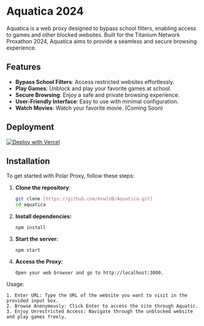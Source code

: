# Aquatica 2024

Aquatica is a web proxy designed to bypass school filters, enabling access to games and other blocked websites. Built for the Titanium Network Proxathon 2024, Aquatica aims to provide a seamless and secure browsing experience.

## Features

- **Bypass School Filters**: Access restricted websites effortlessly.
- **Play Games**: Unblock and play your favorite games at school.
- **Secure Browsing**: Enjoy a safe and private browsing experience.
- **User-Friendly Interface**: Easy to use with minimal configuration.
- **Watch Movies**: Watch your favorite movie. (Coming Soon)

## Deployment
[![Deploy with Vercel](https://vercel.com/button)](https://vercel.com/new/clone?repository-url=https%3A%2F%2Fgithub.com%2FKewlUB%2FAquatica%2F&project-name=aquatica&repository-name=aquatica)

## Installation

To get started with Polar Proxy, follow these steps:

1. **Clone the repository**:
   ```bash
   git clone [https://github.com/KewlUB/Aquatica.git]
   cd aquatica
   ```

2. **Install dependencies:**
   ```
   npm install

   ```
3. **Start the server:**
   ```
   npm start
   ```

4. **Access the Proxy:**
   ```
   Open your web browser and go to http://localhost:3000.
   ```

Usage:
   ```
   1. Enter URL: Type the URL of the website you want to visit in the provided input box.
   2. Browse Anonymously: Click Enter to access the site through Aquatic.
   3. Enjoy Unrestricted Access: Navigate through the unblocked website and play games freely.
```
